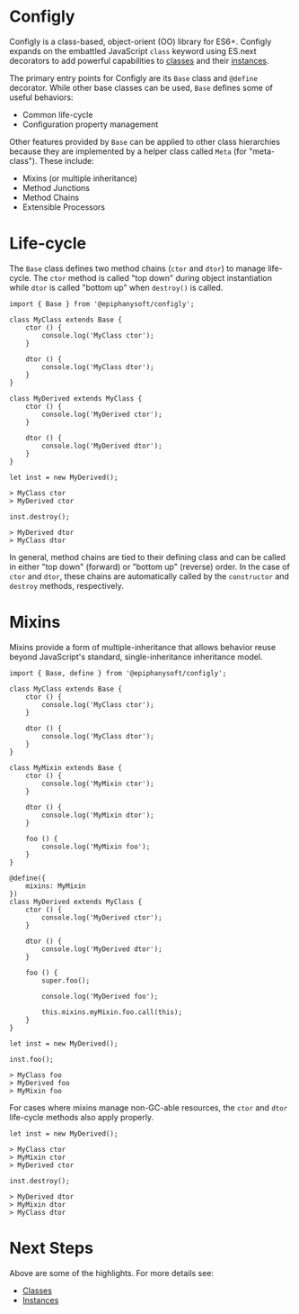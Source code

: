 # Configly

Configly is a class-based, object-orient (OO) library for ES6+. Configly expands on the
embattled JavaScript `class` keyword using ES.next decorators to add powerful capabilities
to [classes](./docs/Classes.md) and their [instances](./docs/Instances.md).

The primary entry points for Configly are its `Base` class and `@define` decorator. While
other base classes can be used, `Base` defines some  of useful behaviors:

 - Common life-cycle
 - Configuration property management

Other features provided by `Base` can be applied to other class hierarchies because they
are implemented by a helper class called `Meta` (for "meta-class"). These include:

 - Mixins (or multiple inheritance)
 - Method Junctions
 - Method Chains
 - Extensible Processors

# Life-cycle

The `Base` class defines two method chains (`ctor` and `dtor`) to manage life-cycle. The
`ctor` method is called "top down" during object instantiation while `dtor` is called
"bottom up" when `destroy()` is called.

    import { Base } from '@epiphanysoft/configly';
    
    class MyClass extends Base {
        ctor () {
            console.log('MyClass ctor');
        }
        
        dtor () {
            console.log('MyClass dtor');
        }
    }

    class MyDerived extends MyClass {
        ctor () {
            console.log('MyDerived ctor');
        }
        
        dtor () {
            console.log('MyDerived dtor');
        }
    }
    
    let inst = new MyDerived();
    
    > MyClass ctor
    > MyDerived ctor
    
    inst.destroy();

    > MyDerived dtor
    > MyClass dtor

In general, method chains are tied to their defining class and can be called in either
"top down" (forward) or "bottom up" (reverse) order. In the case of `ctor` and `dtor`,
these chains are automatically called by the `constructor` and `destroy` methods,
respectively.

# Mixins

Mixins provide a form of multiple-inheritance that allows behavior reuse beyond JavaScript's
standard, single-inheritance inheritance model.

    import { Base, define } from '@epiphanysoft/configly';
    
    class MyClass extends Base {
        ctor () {
            console.log('MyClass ctor');
        }
        
        dtor () {
            console.log('MyClass dtor');
        }
    }

    class MyMixin extends Base {
        ctor () {
            console.log('MyMixin ctor');
        }
        
        dtor () {
            console.log('MyMixin dtor');
        }

        foo () {
            console.log('MyMixin foo');
        }
    }

    @define({
        mixins: MyMixin
    })
    class MyDerived extends MyClass {
        ctor () {
            console.log('MyDerived ctor');
        }
        
        dtor () {
            console.log('MyDerived dtor');
        }

        foo () {
            super.foo();

            console.log('MyDerived foo');

            this.mixins.myMixin.foo.call(this);
        }
    }
    
    let inst = new MyDerived();
    
    inst.foo();
    
    > MyClass foo
    > MyDerived foo
    > MyMixin foo

For cases where mixins manage non-GC-able resources, the `ctor` and `dtor` life-cycle
methods also apply properly. 

    let inst = new MyDerived();
    
    > MyClass ctor
    > MyMixin ctor
    > MyDerived ctor

    inst.destroy();
    
    > MyDerived dtor
    > MyMixin dtor
    > MyClass dtor

# Next Steps

Above are some of the highlights. For more details see:
 
 - [Classes](./docs/Classes.md)
 - [Instances](./docs/Instances.md)
